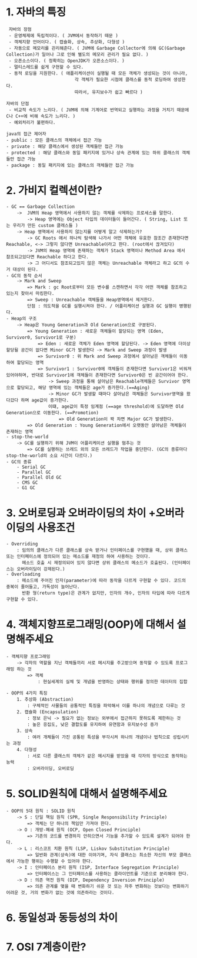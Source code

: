 # 1. 자바의 특징
     자바의 장점
     - 운영체제에 독립적이다. ( JVM에서 동작하기 때문 )
     - 객체지향 언어이다. ( 캡슐화, 상속, 추상화, 다형성 )
     - 자동으로 메모리를 괸리해준다. ( JVM에 Garbage Collector에 의해 GC(Garbage Collection)가 일어나 그로 인해 별도의 메모리 관리가 필요 없다. )
     - 오픈소스이다. ( 정확히는 OpenJDK가 오픈소스이다. )
     - 멀티스레드를 쉽게 구현할 수 있다.
     - 동적 로딩을 지원한다. ( 애플리케이션이 실행될 때 모든 객체가 생성되는 것이 아니라, 
                              각 객체가 필요한 시점에 클래스를 동적 로딩하여 생성한다. 
                              따라서, 유지보수가 쉽고 빠르다 )
    
    자바의 단점
     - 비교적 속도가 느리다. ( JVM에 의해 기계어로 번역되고 실행하는 과정을 거치기 때문에 C나 C++에 비해 속도가 느리다. )
     - 예외처리가 불편하다.

    java의 접근 제어자
    - public : 모든 클래스의 객체에서 접근 가능
    - private : 해당 클래스에서 생성된 객체들만 접근 가능
    - protected : 해당 클래스와 동일 패키지에 있거나 상속 관계에 있는 하위 클래스의 객체들만 접근 가능
    - package : 동일 패키지에 있는 클래스의 객체들만 접근 가능


# 2. 가비지 컬렉션이란?
    - GC == Garbage Collection
        ->  JVM의 Heap 영역에서 사용하지 않는 객체를 삭제하는 프로세스를 말한다.
            -> Heap 영역에는 Object 타입의 데이터들이 들어간다. ( String, List 또는 우리가 만든 custom 클래스들 )
        -> Heap 영역에서 사용하지 않는지를 어떻게 알고 삭제하는가?
            -> GC Roots 에서 하나씩 탐색해 나가서 어떤 객체에 유효한 참조간 존재한다면 Reachable, <-> 그렇지 않다면 Unreachable이라고 한다. (root에서 끊겨있다) 
            -> JVM의 Heap 영역에 존재하는 객체가 Stack 영역이나 Method Area 에서 참조되고있다면 Reachable 하다고 한다.
            -> 그 어디서도 참조되고있지 않은 객체는 Unreachable 객체라고 하고 GC의 수거 대상이 된다.
    - GC의 동작 순서
        -> Mark and Sweep
            => Mark : gc Root로부터 모든 변수를 스캔하면서 각각 어떤 객체를 참조하고 있는지 찾아서 마킹한다.
            => Sweep : Unreachable 객체들을 Heap영역에서 제거한다.
            단점 : 의도적을 GC를 실행시켜야 한다. / 어플리케이션 실행과 GC 실행이 병행된다.
    - Heap의 구조
        -> Heap은 Young Generation과 Old Generation으로 구분된다.
            => Young Generation : 새로운 객체들이 할당되는 영역 (Eden, Survivor0, Survivor1로 구분)
                => Eden : 새로운 객체가 Eden 영역에 할당된다. -> Eden 영역에 더이상 할당될 공간이 없다면 Minor GC가 발생한다 -> Mark and Sweep 과정이 발생
                => Survivor0 : 위 Mark and Sweep 과정에서 살아남은 객체들이 이동하여 할당되는 영역
                => Survivor1 : Survivor0에 객체들이 존재한다면 Survivor1은 비워져 있어야하며, 반대로 Survivor1에 객체들이 존재한다면 Survivor0은 빈 공간이어야 한다.
                    -> Sweep 과정을 통해 살아남은 Reachable객체들은 Survivor 영역으로 할당되고, 해당 영역에 있는 객체들은 age가 증가한다.(==Aging)
                    -> Minor GC가 발생할 때마다 살아남은 객체들은 Survivor영역을 왔다갔다 하며 age값이 증가한다.
                    이떄, age값이 특정 임계점 (==age threshold)에 도달하면 Old Generation으로 이동한다. (==Promotion)
                        => Old Generation이 꽉 차면 Major GC가 발생한다.
            => Old Generation : Young Generation에서 오랫동안 살아남은 객체들이 존재하는 영역
    - stop-the-world
        -> GC를 실행하기 위해 JVM이 어플리케이션 실행을 멈추는 것
            => GC를 실행하는 쓰레드 외의 모든 쓰레드가 작업을 중단한다. (GC의 종류마다 stop-the-world의 소요 시간이 다르다.)
    - GC의 종류
        - Serial GC
        - Parallel GC
        - Parallel Old GC
        - CMS GC
        - G1 GC

# 3. 오버로딩과 오버라이딩의 차이 +오버라이딩의 사용조건
    - Overriding
        : 임의의 클래스가 다른 클래스를 상속 받거나 인터페이스를 구현했을 때, 상위 클래스 또는 인터페이스에 정의되어 있는 메소드를 재정의 하여 사용하는 것이다. 
          메소드 호출 시 재정의되어 있지 않다면 상위 클래스의 메소드가 호출된다. (인터페이스는 오버라이딩이 강제된다.)
    - Overloading
        : 메소드에 주어진 인자(parameter)에 따라 동작을 다르게 구현할 수 있다. 코드의 중복이 줄어들고, 가독성이 늘어난다. 
          반환 형(return type)은 관계가 없지만, 인자의 개수, 인자의 타입에 따라 다르게 구현할 수 있다.

# 4. 객체지향프로그래밍(OOP)에 대해서 설명해주세요
    - 객체지향 프로그래밍
        -> 각자의 역할을 지닌 객체들끼리 서로 메시지를 주고받으며 동작할 수 있도록 프로그래밍 하는 것
            => 객체
                : 현실세계의 실체 및 개념을 반영하는 상태와 행위를 정의한 데이터의 집합

    - OOP의 4가지 특징
        1. 추상화 (Abstraction)
            : 구체적인 사물들의 공통적인 특징을 파악해서 이를 하나의 개념으로 다루는 것
        2. 캡슐화 (Encapsulation)
            : 정보 은닉 -> 필요가 없는 정보는 외부에서 접근하지 못하도록 제한하는 것
            : 높은 응집도, 낮은 결합도를 유지하여 유연함과 유지보수성 증가
        3. 상속
            : 여러 개체들이 가진 공통된 특성을 부각시켜 하나의 개념이나 법칙으로 성립시키는 과정
        4. 다형성
            : 서로 다른 클래스의 객체가 같은 메시지를 받았을 때 각자의 방식으로 동작하는 능력
            : 오버라이딩, 오버로딩

# 5. SOLID원칙에 대해서 설명해주세요
    - OOP의 5대 원칙 : SOLID 원칙
        -> S : 단일 책임 원칙 (SPR, Single Responsibility Principle)
            => 객체는 단 하나의 책임만 가져야 한다.
        -> O : 개방-폐쇄 원칙 (OCP, Open Closed Principle)
            => 기존의 코드를 변경하지 안히으면서 기능을 추가할 수 있도록 설계가 되어야 한다.
        -> L : 리스코프 치환 원칙 (LSP, Liskov Substitution Principle)
            => 일반화 관계(상속)에 대한 이야기며, 자식 클래스는 최소한 자신의 부모 클래스에서 가능한 행위는 수행할 수 있어야 한다.
        -> I : 인터페이스 분리 원칙 (ISP, Interface Segregation Principle)
            => 인터페이스는 그 인터페이스를 사용하는 클라이언트를 기준으로 분리해야 한다.
        -> D : 의존 역전 원칙 (DIP, Dependency Inversion Principle)
            => 의존 관계를 맺을 때 변화하기 쉬운 것 또는 자주 변화하는 것보다는 변화하기 어려운 것, 거의 변화가 없는 것에 의존하라는 것이다.


# 6. 동일성과 동등성의 차이


# 7. OSI 7계층이란?

